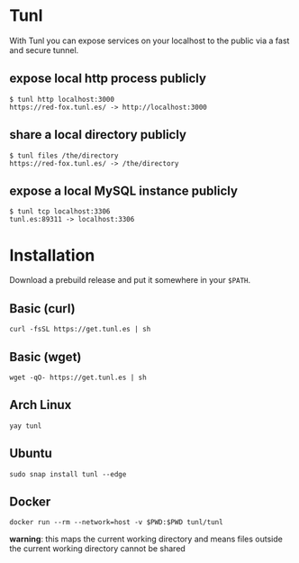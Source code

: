 # Tunl

With Tunl you can expose services on your localhost to the public via a fast and secure tunnel.

## expose local http process publicly

```
$ tunl http localhost:3000
https://red-fox.tunl.es/ -> http://localhost:3000
```

## share a local directory publicly

```
$ tunl files /the/directory
https://red-fox.tunl.es/ -> /the/directory
```

## expose a local MySQL instance publicly

```
$ tunl tcp localhost:3306
tunl.es:89311 -> localhost:3306
```

# Installation

Download a prebuild release and put it somewhere in your `$PATH`.

## Basic (curl)

```
curl -fsSL https://get.tunl.es | sh
```

## Basic (wget)

```
wget -qO- https://get.tunl.es | sh
```

## Arch Linux

```
yay tunl
```

## Ubuntu

```
sudo snap install tunl --edge
```

## Docker

```
docker run --rm --network=host -v $PWD:$PWD tunl/tunl
```

**warning**: this maps the current working directory and means files outside the current working directory cannot be shared
